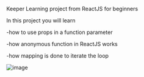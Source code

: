Keeper Learning project from ReactJS for beginners

In this project you will learn

-how to use props in a function parameter

-how anonymous function in ReactJS works

-how mapping is done to iterate the loop

![image](https://user-images.githubusercontent.com/77456767/152963060-0ef6a61e-c809-49d3-8789-d912f6b8a02b.png)
